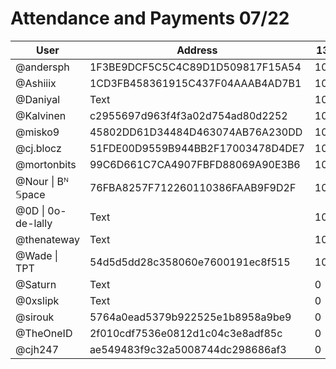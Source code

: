 # Attendance and Payments 07/22



| User | Address | 13/07 | 20/07| 27/07|
| -------- | -------- | -------- |------|------|
| @andersph  | 1F3BE9DCF5C5C4C89D1D509817F15A54 | 10000  | 10000|10000|
| @Ashiiix     | 1CD3FB458361915C437F04AAAB4AD7B1 | 10000     | 0| 0 |
| @Daniyal     | Text     | 10000     | 10000|10000|
| @Kalvinen     | c2955697d963f4f3a02d754ad80d2252 | 10000     | 10000|10000|
| @misko9     | 45802DD61D34484D463074AB76A230DD | 10000     | 0|10000|
| @cj.blocz     | 51FDE00D9559B944BB2F17003478D4DE7     | 10000     | 10000|10000|
| @mortonbits     | 99C6D661C7CA4907FBFD88069A90E3B6 | 10000     | 10000|10000|
| @Nour \| Bᴺ 𝕊pace     | 76FBA8257F712260110386FAAB9F9D2F | 10000     | 10000|10000|
| @0D \| 0o-de-lally    | Text     | 10000     | 10000|10000|
| @thenateway     | Text     | 10000     | 10000|10000|
| @Wade \| TPT     | 54d5d5dd28c358060e7600191ec8f515     | 10000     | 10000|10000|
| @Saturn     | Text     | 0     | 10000| 10000 |
| @0xslipk     | Text     | 0     | 0| 10000 |
| @sirouk     | 5764a0ead5379b922525e1b8958a9be9     | 0     | 0| 10000 |
| @TheOneID     | 2f010cdf7536e0812d1c04c3e8adf85c     | 0     | 0| 10000 |
| @cjh247    | ae549483f9c32a5008744dc298686af3     | 0     | 0| 10000 |